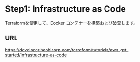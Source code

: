 # Step1: Infrastructure as Code
Terraformを使用して、Docker コンテナーを構築および破棄します。

## URL
https://developer.hashicorp.com/terraform/tutorials/aws-get-started/infrastructure-as-code


